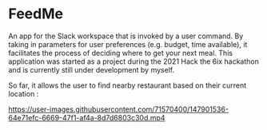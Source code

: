 # FeedMe

An app for the Slack workspace that is invoked by a user command. By taking in parameters for user preferences (e.g. budget, time available), it facilitates the process of deciding where to get your next meal. This application was started as a project during the 2021 Hack the 6ix hackathon and is currently still under development by myself.

So far, it allows the user to find nearby restaurant based on their current location : 


https://user-images.githubusercontent.com/71570400/147901536-64e71efc-6669-47f1-af4a-8d7d6803c30d.mp4



